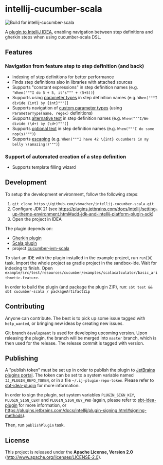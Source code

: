 # intellij-cucumber-scala

![Build for intellij-cucumber-scala](https://github.com/vbmacher/intellij-cucumber-scala/workflows/Build%20for%20intellij-cucumber-scala/badge.svg)

A [plugin to IntelliJ IDEA](https://plugins.jetbrains.com/plugin/7460-cucumber-for-scala),
enabling navigation between step definitions and gherkin steps when using cucumber-scala DSL.

## Features

### Navigation from feature step to step definition (and back)
  - Indexing of step definitions for better performance
  - Finds step definitions also in libraries with attached sources
  - Supports "constant expressions" in step definition names (e.g. `"When("""I do 5 + 5, it's""" + (5+5))`)
  - Supports using [parameter types](https://cucumber.io/docs/cucumber/cucumber-expressions/#parameter-types) in 
    step definition names (e.g. `When("""I divide {int} by {int}""")`)  
  - Supports navigation of [custom parameter types](https://cucumber.io/docs/cucumber/cucumber-expressions/#custom-parameter-types)
    (using `ParameterType(name, regex)` definitions)
  - Supports [alternative text](https://cucumber.io/docs/cucumber/cucumber-expressions/#alternative-text)
    in step definition names (e.g. `When("""I/We divide (\d+) by (\d+)""")`)  
  - Supports [optional text](https://cucumber.io/docs/cucumber/cucumber-expressions/#optional-text)
    in step definition names (e.g. `When("""I do some nop(s)""")`)
  - Supports [escaping](https://cucumber.io/docs/cucumber/cucumber-expressions/#escaping)
    (e.g. `When("""I have 42 \{int} cucumbers in my belly \(amazing!)""")`)

### Support of automated creation of a step definition

  - Supports template filling wizard

## Development

To setup the development environment, follow the following steps:

1. `git clone https://github.com/vbmacher/intellij-cucumber-scala.git`
2. Configure JDK 21 (see https://plugins.jetbrains.com/docs/intellij/setting-up-theme-environment.html#add-jdk-and-intellij-platform-plugin-sdk)
3. Open the project in IDEA

The plugin depends on:
- [Gherkin plugin](https://plugins.jetbrains.com/plugin/9164-gherkin)
- [Scala plugin](https://plugins.jetbrains.com/plugin/1347-scala)
- project [cucumber-jvm-scala](https://github.com/cucumber/cucumber-jvm-scala)

To start an IDE with the plugin installed in the example project, run `runIDE` task. Import the whole project
as gradle project in the sandbox-ide. Wait for indexing to finish.
Open `example/src/test/resources/cucumber/examples/scalacalculator/basic_arithmetic.feature`.

In order to build the plugin (and package the plugin ZIP), run: `sbt test && sbt cucumber-scala / packageArtifactZip`

## Contributing

Anyone can contribute. The best is to pick up some issue tagged with `help_wanted`, or bringing new ideas by creating new issues.

Git branch `development` is used for developing upcoming version. Upon releasing the plugin, the branch will be merged
into `master` branch, which is then used for the release. The release commit is tagged with version.
 
## Publishing

A "publish token" must be set up in order to publish the plugin to [JetBrains plugins portal](https://plugins.jetbrains.com/plugin/7460-cucumber-for-scala).
The token can be set to a system variable named `IJ_PLUGIN_REPO_TOKEN`, or in a file `~/.ij-plugin-repo-token`. Please
refer to [sbt-idea-plugin](https://github.com/JetBrains/sbt-idea-plugin#publishplugin-channel--inputkeystring) for more
information.

In order to sign the plugin, set system variables `PLUGIN_SIGN_KEY`, `PLUGIN_SIGN_CERT` and `PLUGIN_SIGN_KEY_PWD` (again,
please refer to [sbt-idea-plugin](https://github.com/JetBrains/sbt-idea-plugin#signplugin--taskkeyfile) for more information, or https://plugins.jetbrains.com/docs/intellij/plugin-signing.html#signing-methods).

Then, run `publishPlugin` task.

## License

This project is released under the __Apache License, Version 2.0__ (http://www.apache.org/licenses/LICENSE-2.0).
